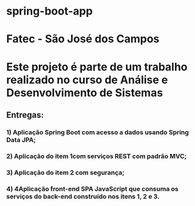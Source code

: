 # spring-boot-app

# Fatec - São José dos Campos
# Este projeto é parte de um trabalho realizado no curso de Análise e Desenvolvimento de Sistemas

## Entregas:
### 1) Aplicação Spring Boot com acesso a dados usando Spring Data JPA;
### 2) Aplicação do item 1com serviços REST com padrão MVC;
### 3) Aplicação do item 2 com segurança;
### 4) 4Aplicação  front-end  SPA  JavaScript  que  consuma  os  serviços  do  back-end construído nos itens 1, 2 e 3.

